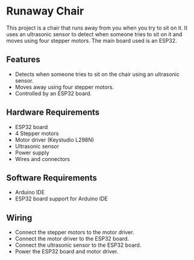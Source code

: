 # Runaway Chair

This project is a chair that runs away from you when you try to sit on it. It uses an ultrasonic sensor to detect when someone tries to sit on it and moves using four stepper motors. The main board used is an ESP32.



## Features

- Detects when someone tries to sit on the chair using an ultrasonic sensor.
- Moves away using four stepper motors.
- Controlled by an ESP32 board.

## Hardware Requirements

- ESP32 board
- 4 Stepper motors
- Motor driver (Keystudio L298N)
- Ultrasonic sensor
- Power supply
- Wires and connectors

## Software Requirements

- Arduino IDE
- ESP32 board support for Arduino IDE

## Wiring

- Connect the stepper motors to the motor driver.
- Connect the motor driver to the ESP32 board.
- Connect the ultrasonic sensor to the ESP32 board.
- Power the ESP32 board and motor driver.